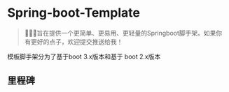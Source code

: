 # Spring-boot-Template

> 🚀🚀🚀旨在提供一个更简单、更易用、更轻量的Springboot脚手架。如果你有更好的点子，欢迎提交推送给我！

模板脚手架分为了基于boot 3.x版本和基于 boot 2.x版本

## 里程碑